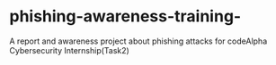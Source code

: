 # phishing-awareness-training-
A report and awareness project about phishing attacks for codeAlpha Cybersecurity Internship(Task2)
